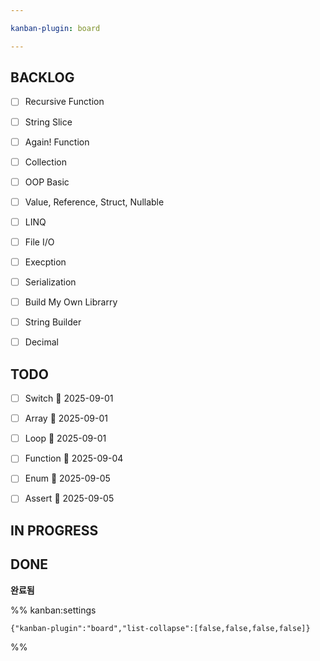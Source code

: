 ```yaml
---

kanban-plugin: board

---
```


## BACKLOG

- [ ] Recursive Function
- [ ] String Slice
- [ ] Again! Function
- [ ] Collection
- [ ] OOP Basic
- [ ] Value, Reference, Struct, Nullable
- [ ] LINQ
- [ ] File I/O
- [ ] Execption
- [ ] Serialization
- [ ] Build My Own Librarry
- [ ] String Builder
- [ ] Decimal


## TODO

- [ ] Switch 📅 2025-09-01
- [ ] Array 📅 2025-09-01
- [ ] Loop 📅 2025-09-01
- [ ] Function 📅 2025-09-04
- [ ] Enum 📅 2025-09-05
- [ ] Assert 📅 2025-09-05


## IN PROGRESS



## DONE

**완료됨**




%% kanban:settings
```
{"kanban-plugin":"board","list-collapse":[false,false,false,false]}
```
%%